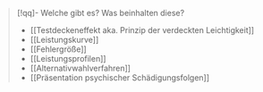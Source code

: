 
> [!qq]- Welche gibt es? Was beinhalten diese?
> - [[Testdeckeneffekt aka. Prinzip der verdeckten Leichtigkeit]]
> - [[Leistungskurve]]
> - [[Fehlergröße]] 
> - [[Leistungsprofilen]]
> - [[Alternativwahlverfahren]]
> - [[Präsentation psychischer Schädigungsfolgen]]

